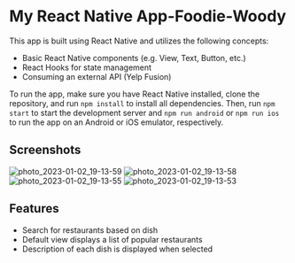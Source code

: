 # My React Native App-Foodie-Woody


This app is built using React Native and utilizes the following concepts:

- Basic React Native components (e.g. View, Text, Button, etc.)
- React Hooks for state management
- Consuming an external API (Yelp Fusion)

To run the app, make sure you have React Native installed, clone the repository, and run `npm install` to install all dependencies. Then, run `npm start` to start the development server and `npm run android` or `npm run ios` to run the app on an Android or iOS emulator, respectively.

## Screenshots


![photo_2023-01-02_19-13-59](https://user-images.githubusercontent.com/100344844/210240759-497a278e-a6d1-421e-b632-91deb37bec27.jpg)
![photo_2023-01-02_19-13-58](https://user-images.githubusercontent.com/100344844/210240761-b4756f3a-135a-4820-a370-10925b8c0ca7.jpg)
![photo_2023-01-02_19-13-55](https://user-images.githubusercontent.com/100344844/210240767-2c617f37-15b0-48c2-9e46-6d393e95ed52.jpg)
![photo_2023-01-02_19-13-53](https://user-images.githubusercontent.com/100344844/210240769-41686e54-08f1-44af-acf7-46196386c7cb.jpg)

## Features

- Search for restaurants based on dish
- Default view displays a list of popular restaurants
- Description of each dish is displayed when selected

